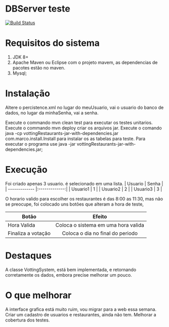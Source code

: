 # DBServer teste
[![Build Status](https://travis-ci.org/marconardes/DBServerTest.svg?branch=master)](https://travis-ci.org/marconardes/DBServerTest)

Requisitos do sistema
===================

1. JDK 8+ 
2. Apache Maven ou Eclipse com o projeto mavem, as dependencias de pacotes estão no maven.
3. Mysql;

Instalação
==================================================================================
Altere o percistence.xml no lugar do meuUsuario, vai o usuario do banco de dados, no lugar da minhaSenha, vai a senha.
  <property name="javax.persistence.jdbc.user" value="meuUsuario"/>
  <property name="javax.persistence.jdbc.password" value="minhaSenha"/>
  
Execute o commando mvn clean test para executar os testes unitarios.
Execute o commando mvn deploy criar os arquivos jar.
Execute o comando java -cp vottingRestaurants-jar-with-dependencies.jar com.marco.install.Install para instalar os as tabelas para teste.
Para executar o programa use java -jar vottingRestaurants-jar-with-dependencies.jar;


Execução
=============================
Foi criado apenas 3 usuario.
é selecionado em uma lista.
| Usuario        | Senha         | 
| -------------  |:-------------:|
| Usuario1       | 1             |
| Usuario2       | 2             |
| Usuario3       | 3             |

O horario valido para escolher os restaurantes é das 8:00 as 11:30, mas não se preocupe, foi colocado uns botões que alteram a hora de teste,

| Botão          | Efeito         | 
| -------------  |:-------------:|
| Hora Valida       | Coloca o sistema em uma hora valida             |
| Finaliza a votação       | Coloca o dia no final do periodo             |


Destaques
==========
A classe VottingSystem, está bem implementada, e retornando corretamente os dados, embora precise melhorar um pouco.

O que melhorar
================
A interface grafica está muito ruim, vou migrar para a web essa semana.
Criar um cadastro de usuarios e restaurantes, ainda não tem.
Melhorar a cobertura dos testes.
